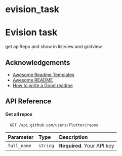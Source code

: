 # evision_task


# Evision task
get apiRepo and show in listview and gridview

## Acknowledgements

 - [Awesome Readme Templates](https://awesomeopensource.com/project/elangosundar/awesome-README-templates)
 - [Awesome README](https://github.com/matiassingers/awesome-readme)
 - [How to write a Good readme](https://bulldogjob.com/news/449-how-to-write-a-good-readme-for-your-github-project)


## API Reference

#### Get all repos

```http
  GET /api.github.com/users/Flutter/repos
```

| Parameter | Type     | Description                |
| :-------- | :------- | :------------------------- |
| `full_name` | `string` | **Required**. Your API key |

